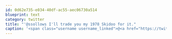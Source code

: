 ```yaml
---
id: 0d62e735-e034-40df-ac55-aec06730a514
blueprint: text
category: twitter
title: "'@ssollows I'll trade you my 1978 Skidoo for it."
caption: '<span class="username username_linked">@<a href="https://twitter.com/ssollows" title="Scott Sollows">ssollows</a></span> I''ll trade you my 1978 Skidoo for it.'
---
```

